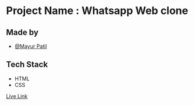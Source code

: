 
# Project Name :  Whatsapp Web clone


## Made by 

- [@Mayur Patil](https://github.com/Mayurpatillll)


## Tech Stack

* HTML
* CSS

 [Live Link ](https://mayurpatillll.github.io/Whatsapp-Web-Clone/)
